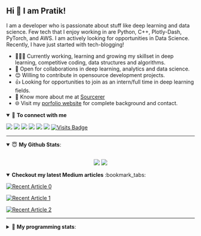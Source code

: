 ## Hi 👋 I am Pratik! 

I am a developer who is passionate about stuff like deep learning and data science. Few tech that I enjoy working in are Python, C++, Plotly-Dash, PyTorch, and  AWS. I am actively looking for opportunities in Data Science. Recently, I have just started with tech-blogging!

- 👨🏽‍💻 Currently working, learning and growing my skillset in deep learning, competitive coding, data structures and algorithms.
- 🤝 Open for collaborations in deep learning, analytics and data science.
- 😊 Willing to contribute in opensource development projects.
- 👍 Looking for opportunities to join as an intern/full time in deep learning fields.
- 👨 Know more about me at [Sourcerer](https://sourcerer.io/pr2tik1) 
- 🌐 Visit my [porfolio website](https://pr2tik1.github.io/) for complete background and contact.

<details open>
<summary>🤝 <b>To connect with me</b></summary>

<p align = "center">
 
[<img src ="https://img.shields.io/badge/portfolio-%23.svg?&style=for-the-badge&logo=&logoColor=white%22">](https://pr2tik1.github.io/)
[<img src="https://img.shields.io/badge/twitter-%231DA1F2.svg?&style=for-the-badge&logo=twitter&logoColor=white" />](https://twitter.com/Pratikpkb) 
[<img src="https://img.shields.io/badge/medium-%2312100E.svg?&style=for-the-badge&logo=medium&logoColor=white" />](https://medium.com/@pratikbaitha04)
[<img src="https://img.shields.io/badge/linkedin-%230077B5.svg?&style=for-the-badge&logo=linkedin&logoColor=white" />](https://www.linkedin.com/in/pratik-kumar04/)
[<img src = "https://img.shields.io/badge/instagram-%23E4405F.svg?&style=for-the-badge&logo=instagram&logoColor=white">](https://www.instagram.com/pratikkumar04/)
[<img src="https://img.shields.io/badge/facebook-%231877F2.svg?&style=for-the-badge&logo=facebook&logoColor=white" />](https://www.facebook.com/pr2tik1) 
[![Visits Badge](https://badges.pufler.dev/visits/pr2tik1/pr2tik1?style=for-the-badge)](https://github.com/pr2tik1/pr2tik1)

</p>

</details>

---

<details open>
 <summary> 😇 <b>My Github Stats</b>: </summary>

<br>

<p align = "center">
  <img src = "https://github-readme-stats.vercel.app/api?username=pr2tik1&show_icons=true&theme=tokyonight&line_height=27">
  <img src = "https://github-readme-stats.vercel.app/api/top-langs/?username=pr2tik1&hide=css,java,html&theme=tokyonight">
</p>

</details>



<details open> 
 <summary><b>Checkout my latest Medium articles</b> :bookmark_tabs:</summary>
 
  <a target="_blank" href="https://github-readme-medium-recent-article.vercel.app/medium/@pratikbaitha04/0"><img src="https://github-readme-medium-recent-article.vercel.app/medium/@pratikbaitha04/0" alt="Recent Article 0"></a>

  <a target="_blank" href="https://github-readme-medium-recent-article.vercel.app/medium/@pratikbaitha04/1"><img src="https://github-readme-medium-recent-article.vercel.app/medium/@pratikbaitha04/1" alt="Recent Article 1"></a>

  <a target="_blank" href="https://github-readme-medium-recent-article.vercel.app/medium/@pratikbaitha04/2"><img src="https://github-readme-medium-recent-article.vercel.app/medium/@pratikbaitha04/2" alt="Recent Article 2"></a>

</details>

---

<details> 
 <summary>🤖 <b>My programming stats</b>: </summary>
<br>

<!--START_SECTION:waka-->
**I'm a Night 🦉** 

```text
🌞 Morning    101 commits    ████░░░░░░░░░░░░░░░░░░░░░   16.42% 
🌆 Daytime    191 commits    ███████░░░░░░░░░░░░░░░░░░   31.06% 
🌃 Evening    222 commits    █████████░░░░░░░░░░░░░░░░   36.1% 
🌙 Night      101 commits    ████░░░░░░░░░░░░░░░░░░░░░   16.42%

```
📅 **I'm Most Productive on Saturday** 

```text
Monday       67 commits     ██░░░░░░░░░░░░░░░░░░░░░░░   10.89% 
Tuesday      90 commits     ███░░░░░░░░░░░░░░░░░░░░░░   14.63% 
Wednesday    75 commits     ███░░░░░░░░░░░░░░░░░░░░░░   12.2% 
Thursday     99 commits     ████░░░░░░░░░░░░░░░░░░░░░   16.1% 
Friday       80 commits     ███░░░░░░░░░░░░░░░░░░░░░░   13.01% 
Saturday     103 commits    ████░░░░░░░░░░░░░░░░░░░░░   16.75% 
Sunday       101 commits    ████░░░░░░░░░░░░░░░░░░░░░   16.42%

```


📊 **This Week I Spent My Time On** 

```text
💬 Programming Languages: 
Markdown                 6 mins              ████████░░░░░░░░░░░░░░░░░   34.02% 
C++                      6 mins              ████████░░░░░░░░░░░░░░░░░   33.46% 
YAML                     3 mins              ████░░░░░░░░░░░░░░░░░░░░░   18.26% 
HTML                     2 mins              ███░░░░░░░░░░░░░░░░░░░░░░   14.26%

```

**I Mostly Code in Jupyter Notebook** 

```text
Jupyter Notebook         12 repos            █████████████████░░░░░░░░   70.59% 
C++                      2 repos             ███░░░░░░░░░░░░░░░░░░░░░░   11.76% 
HTML                     1 repos             █░░░░░░░░░░░░░░░░░░░░░░░░   5.88% 
Python                   1 repos             █░░░░░░░░░░░░░░░░░░░░░░░░   5.88% 
JavaScript               1 repos             █░░░░░░░░░░░░░░░░░░░░░░░░   5.88%

```



<!--END_SECTION:waka-->

</details>
